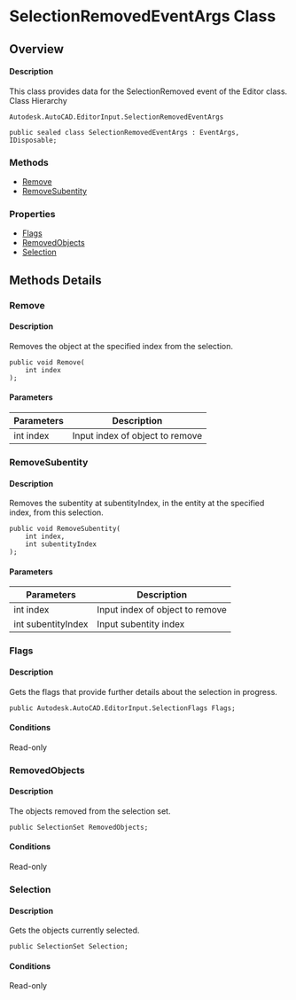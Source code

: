 # SelectionRemovedEventArgs Class

## Overview

#### Description
This class provides data for the SelectionRemoved event of the Editor class.
Class Hierarchy
```text
Autodesk.AutoCAD.EditorInput.SelectionRemovedEventArgs
```

```text
public sealed class SelectionRemovedEventArgs : EventArgs, IDisposable;
```

### Methods

- [Remove](#remove)
- [RemoveSubentity](#removesubentity)

### Properties

- [Flags](#flags)
- [RemovedObjects](#removedobjects)
- [Selection](#selection)


## Methods Details

### Remove

#### Description
Removes the object at the specified index from the selection.
```text
public void Remove(
    int index
);
```

#### Parameters
| Parameters | Description |
| --- | --- |
| int index | Input index of object to remove |

### RemoveSubentity

#### Description
Removes the subentity at subentityIndex, in the entity at the specified index, from this selection.
```text
public void RemoveSubentity(
    int index, 
    int subentityIndex
);
```

#### Parameters
| Parameters | Description |
| --- | --- |
| int index | Input index of object to remove |
| int subentityIndex | Input subentity index |

### Flags

#### Description
Gets the flags that provide further details about the selection in progress.
```text
public Autodesk.AutoCAD.EditorInput.SelectionFlags Flags;
```

#### Conditions
Read-only
### RemovedObjects

#### Description
The objects removed from the selection set.
```text
public SelectionSet RemovedObjects;
```

#### Conditions
Read-only
### Selection

#### Description
Gets the objects currently selected.
```text
public SelectionSet Selection;
```

#### Conditions
Read-only